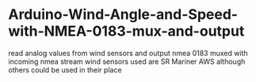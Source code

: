 # Arduino-Wind-Angle-and-Speed-with-NMEA-0183-mux-and-output
read analog values from wind sensors and output nmea 0183 muxed with incoming nmea stream
wind sensors used are SR Mariner AWS although others could be used in their place

